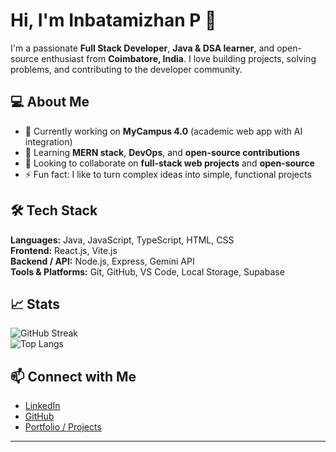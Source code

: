 # Hi, I'm Inbatamizhan P 👋

I'm a passionate **Full Stack Developer**, **Java & DSA learner**, and open-source enthusiast from **Coimbatore, India**. I love building projects, solving problems, and contributing to the developer community.

## 💻 About Me
- 🔭 Currently working on **MyCampus 4.0** (academic web app with AI integration)
- 🌱 Learning **MERN stack**, **DevOps**, and **open-source contributions**
- 👯 Looking to collaborate on **full-stack web projects** and **open-source**
- ⚡ Fun fact: I like to turn complex ideas into simple, functional projects

## 🛠️ Tech Stack
**Languages:** Java, JavaScript, TypeScript, HTML, CSS  
**Frontend:** React.js, Vite.js  
**Backend / API:** Node.js, Express, Gemini API  
**Tools & Platforms:** Git, GitHub, VS Code, Local Storage, Supabase  

## 📈 Stats
![GitHub Streak](https://github-readme-streak-stats.herokuapp.com/?user=Inba-11&theme=dark)  
![Top Langs](https://github-readme-stats.vercel.app/api/top-langs/?username=Inba-11&layout=compact&theme=dark)  

## 📫 Connect with Me
- [LinkedIn](https://www.linkedin.com/in/inbatamizhan)  
- [GitHub](https://github.com/Inba-11)  
- [Portfolio / Projects](https://github.com/Inba-11/MyCampus4.0)  

---

